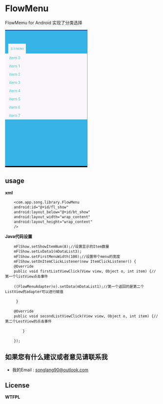 # FlowMenu


FlowMemu for Android 实现了分类选择

<img src="https://github.com/street90/FlowMenu/blob/master/pic/screen.gif" width="270" height="450"/>

usage
-----
**xml**

	    <com.app.song.library.FlowMenu
        android:id="@+id/fl_show"
        android:layout_below="@+id/bt_show"
        android:layout_width="wrap_content"
        android:layout_height="wrap_content"
        />

**Java代码设置**

		mFlShow.setShowItemNum(8);//设置显示的Item数量
		mFlShow.setLvData1(mDataList3);
		mFlShow.setFirstMenuWidth(100);//设置带个menu的宽度
		mFlShow.setOnItemClickListener(new ItemClickListener() {
		@Override
        public void firstListViewClick(View view, Object o, int item) {//第一个listView点击事件

        ((FlowMenuAdapter)o).setData(mDataList1);//第一个返回的是第二个ListView的adapter可以进行赋值

         }

        @Override
        public void secondListViewClick(View view, Object o, int item) {//第二个LestView的点击事件

            }

        });

如果您有什么建议或者意见请联系我
---
* 我的Email : songlang90@outlook.com


License
----------
**WTFPL** 